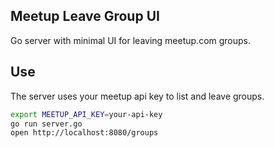 ## Meetup Leave Group UI

Go server with minimal UI for leaving meetup.com groups.

## Use

The server uses your meetup api key to list and leave groups.

```bash
export MEETUP_API_KEY=your-api-key
go run server.go
open http://localhost:8080/groups
```
